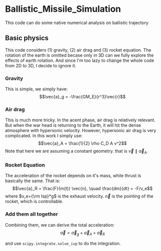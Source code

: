 # Ballistic_Missile_Simulation
This code can do some native numerical analysis on ballistic trajectory

## Basic physics
This code considers (1) gravity, (2) air drag and (3) rocket equation. The rotation of the earth is omitted becase only in 3D can we fully explore the effects of earth rotation. And since I'm too lazy to change the whole code from 2D to 3D, I decide to ignore it. 

### Gravity
This is simple, we simply have:
$$\vec{a}_g = -\frac{GM_E}{r^3}\vec{r}$$

### Air drag
This is much more tricky. In the acent phase, air drag is relatively relevant. But when the war head is returning to the Earth, it will hit the dense atmosphere with hypersonic velocity. However, hypersonic air drag is very complicated. In this work I simply use:
$$\vec{a}_A = \frac{1}{2} \rho C_D A v^2$$
Note that here we are assuming a constant geometry. that is $\vec{v}\parallel \vec{a}_A$.

### Rocket Equation
The acceleration of the rocket depends on it's mass, while thrust is basically the same. That is:
$$\vec{a}_R = \frac{F}{m(t)} \vec{n}, \quad \frac{dm}{dt} = -F/v_e$$
where $v_e={\rm Isp}*g$ is the exhaust velocity. $\vec{n}$ is the pointing of the rocket, which is controllable.

### Add them all together
Combining them, we can derive the total acceleration:
$$\vec{a} = \vec{a}_g+\vec{a}_A+\vec{a}_R$$

and use ```scipy.integrate.solve_ivp``` to do the integration.
